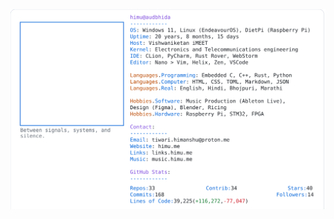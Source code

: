 <a href="https://github.com/HimuCodes">
  <picture>
    <source media="(prefers-color-scheme: dark)" srcset="https://raw.githubusercontent.com/HimuCodes/HimuCodes/main/dark.svg?b=1759375640">
    <img alt="HimuCodes's GitHub Profile README" src="https://raw.githubusercontent.com/HimuCodes/HimuCodes/main/light.svg?b=1759375640">
  </picture>
</a>
